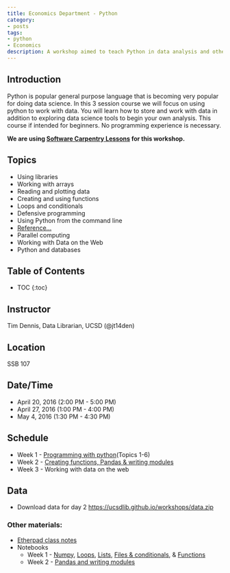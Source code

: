 ```yaml
---
title: Economics Department - Python
category:
- posts
tags:
- python
- Economics
description: A workshop aimed to teach Python in data analysis and other data science practices under the Economics Department.
---
```


## Introduction

Python is popular general purpose language that is becoming very popular for doing data science. In this 3 session course we will focus on using python to work with data. You will learn how to store and work with data in addition to exploring data science tools to begin your own analysis. This course if intended for beginners. No programming experience is necessary.

**We are using [Software Carpentry Lessons](https://software-carpentry.org/lessons/) for this workshop.**

## Topics

* Using libraries
* Working with arrays
* Reading and plotting data
* Creating and using functions
* Loops and conditionals
* Defensive programming
* Using Python from the command line
* [Reference...](https://swcarpentry.github.io//python-novice-inflammation/reference.html)
* Parallel computing
* Working with Data on the Web
* Python and databases

## Table of Contents
* TOC
{:toc}


## Instructor
Tim Dennis, Data Librarian, UCSD (@jt14den)

## Location
SSB 107

## Date/Time

* April 20, 2016 (2:00 PM - 5:00 PM)
* April 27, 2016 (1:00 PM - 4:00 PM)
* May 4, 2016 (1:30 PM - 4:30 PM)

## Schedule

* Week 1 - [Programming with python](https://swcarpentry.github.io/python-novice-inflammation/)(Topics 1-6)
* Week 2 - [Creating functions, Pandas & writing modules](https://bids.github.io/2015-06-04-berkeley/intermediate-python/)
* Week 3 - Working with data on the web

## Data

* Download data for day 2 <https://ucsdlib.github.io/workshops/data.zip>

### Other materials:
* [Etherpad class notes](https://pad.software-carpentry.org/econ-python)
* Notebooks
  * Week 1 - [Numpy](https://github.com/ucsdlib/python-novice-inflammation/blob/gh-pages/1-intro-to-numpy.ipynb), [Loops](https://github.com/ucsdlib/python-novice-inflammation/blob/gh-pages/loops.ipynb), [Lists](https://github.com/ucsdlib/python-novice-inflammation/blob/gh-pages/lists.ipynb), [Files & conditionals](https://github.com/ucsdlib/python-novice-inflammation/blob/gh-pages/files%20%26%20conditionals.ipynb), & [Functions](https://github.com/ucsdlib/python-novice-inflammation/blob/gh-pages/functions.ipynb)
  * Week 2 - [Pandas and writing modules](https://github.com/ucsdlib/python-novice-inflammation/blob/gh-pages/Analyzing%20Mosquito%20Data.md)